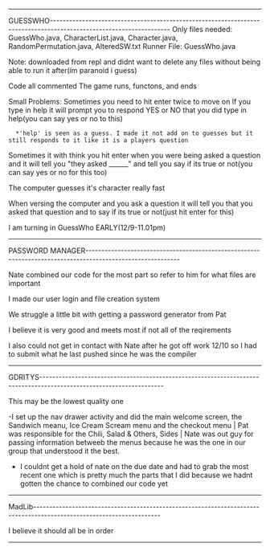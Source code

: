 ---------------------------------------------------------------------------------------------------------------------------
GUESSWHO-------------------------------------------------------------------------------------------------------------------
Only files needed: GuessWho.java, CharacterList.java, Character.java, RandomPermutation.java, AlteredSW.txt
Runner File: GuessWho.java

Note: downloaded from repl and didnt want to delete any files without being able to run it after(im paranoid i guess)

Code all commented
The game runs, functons, and ends

Small Problems:
  Sometimes you need to hit enter twice to move on
  If you type in help it will prompt you to respond YES or NO that you did type in help(you can say yes or no to this)
  
      *'help' is seen as a guess. I made it not add on to guesses but it still responds to it like it is a players question
      
  Sometimes it with think you hit enter when you were being asked a question and it will tell you "they asked ______"  and tell you say if its true or not(you can say yes or   no for this too)
  
  The computer guesses it's character really fast
  
  When versing the computer and you ask a question it will tell you that you asked that question and to say if its true or not(just hit enter for this)

I am turning in GuessWho EARLY(12/9-11.01pm)

---------------------------------------------------------------------------------------------------------------------------

PASSWORD MANAGER-----------------------------------------------------------------------------------------------------------

  Nate combined our code for the most part so refer to him for what files are important
  
  I made our user login and file creation system
  
  We struggle a little bit with getting a password generator from Pat
  
  I believe it is very good and meets most if not all of the reqirements
  
  I also could not get in contact with Nate after he got off work 12/10 so I had to submit what he last pushed since he was the compiler

---------------------------------------------------------------------------------------------------------------------------
GDRITYS--------------------------------------------------------------------------------------------------------------------

This may be the lowest quality one

-I set up the nav drawer activity and did the main welcome screen, the Sandwich meanu, Ice Cream Scream menu and the checkout menu | Pat was responsible for the Chili, Salad & Others, Sides | Nate was out guy for passing information betweeb the menus because he was the one in our group that understood it the best.

- I couldnt get a hold of nate on the due date and had to grab the most recent one which is pretty much the parts that I did because we hadnt gotten the chance to combined our code yet
---------------------------------------------------------------------------------------------------------------------------
MadLib---------------------------------------------------------------------------------------------------------------------

I believe it should all be in order

---------------------------------------------------------------------------------------------------------------------------

